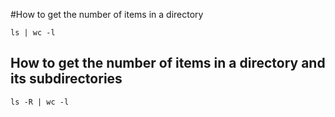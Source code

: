 #How to get the number of items in a directory

```
ls | wc -l
```
## How to get the number of items in a directory and its subdirectories

```
ls -R | wc -l
```
